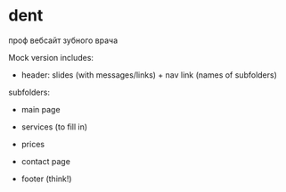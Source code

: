 # dent
проф вебсайт зубного врача 

Mock version includes:
- header: slides (with messages/links) + nav link (names of subfolders) 

subfolders:
- main page 
- services (to fill in)
- prices
- contact page

- footer (think!)
